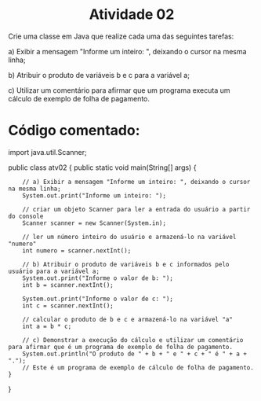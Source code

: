 
<h1 align="center"> Atividade 02 </h1>

Crie uma classe em Java que realize cada uma das seguintes tarefas:

a) Exibir a mensagem "Informe um inteiro: ", deixando o cursor na mesma linha;

b) Atribuir o produto de variáveis b e c para a variável a;

c) Utilizar um comentário para afirmar que um programa executa um cálculo de exemplo de folha de pagamento.

# Código comentado:

import java.util.Scanner;

public class atv02 {
    public static void main(String[] args) {

        // a) Exibir a mensagem "Informe um inteiro: ", deixando o cursor na mesma linha;
        System.out.print("Informe um inteiro: ");
        
        // criar um objeto Scanner para ler a entrada do usuário a partir do console
        Scanner scanner = new Scanner(System.in);
        
        // ler um número inteiro do usuário e armazená-lo na variável "numero"
        int numero = scanner.nextInt();

        // b) Atribuir o produto de variáveis b e c informados pelo usuário para a variável a;
        System.out.print("Informe o valor de b: ");
        int b = scanner.nextInt();

        System.out.print("Informe o valor de c: ");
        int c = scanner.nextInt();

        // calcular o produto de b e c e armazená-lo na variável "a"
        int a = b * c;

        // c) Demonstrar a execução do cálculo e utilizar um comentário para afirmar que é um programa de exemplo de folha de pagamento.
        System.out.println("O produto de " + b + " e " + c + " é " + a + ".");
        // Este é um programa de exemplo de cálculo de folha de pagamento.
    }
}

